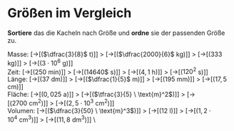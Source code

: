 <!--
version:  0.0.1

language: de

@style
input {
    text-align: center;
}

.flex-container {
    display: flex;
    flex-wrap: wrap;
    align-items: stretch;
    gap: 20px;
}

.flex-child {
    flex: 1;
    min-width: 350px;
    margin-right: 20px;
}

@media (max-width: 400px) {
    .flex-child {
        flex: 100%;
        margin-right: 0;
    }
}
@end

formula: \carry   \textcolor{red}{\scriptsize #1}
formula: \digit   \rlap{\carry{#1}}\phantom{#2}#2
formula: \permil  \text{‰}

import: https://raw.githubusercontent.com/LiaTemplates/Tikz-Jax/main/README.md

script: https://cdn.jsdelivr.net/gh/LiaTemplates/Tikz-Jax@main/dist/index.js


tags: Einheiten, Dezimalzahlen, Bruchrechnung, Länge, Masse, Zeit, Fläche, Volumen, mittel, normal, Angeben

comment: Welche Einheit gehört zu welcher Größe? Und was ist dabei noch wie groß?

author: Martin Lommatzsch

-->




# Größen im Vergleich


**Sortiere** das die Kacheln nach Größe und **ordne** sie der passenden Größe zu.



<!-- data-randomize="true"  -->
Masse: [->[($\dfrac{3}{8}$ t)]]  $>$ [->[($\dfrac{2000}{6}$ kg)]] $>$ [->[($333$ kg)]] $>$ [->[($3 \cdot 10^6$ g)]]  \
Zeit:  [->[($250$ min)]] $>$ [->[(14640$ s)]] $>$ [->[($4,1$ h)]] $>$ [->[($120^2$ s)]]  \
Länge: [->[($37$ dm)]] $>$ [->[($\dfrac{1}{5}$ m)]] $>$ [->[($195$ mm)]] $>$ [->[($17,5$ cm)]]  \
Fläche: [->[($0,025 \ \text{a}$)]] $>$ [->[($\tfrac{3}{5} \ \text{m}^2$)]] $>$ [->[($2700 \ \text{cm}^2$)]] $>$ [->[($2,5 \cdot 10^3 \ \text{cm}^2$)]] \
Volumen: [->[($\dfrac{3}{50} \ \text{m}^3$)]] $>$ [->[($12 \ \text{l}$)]] $>$ [->[($1,2 \cdot 10^4 \ \text{cm}^3$)]] $>$ [->[($11,8  \ \text{dm}^3$)]] \




